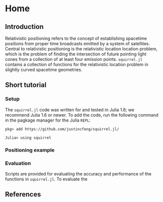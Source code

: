 # Home

## Introduction

Relativistic positioning refers to the concept of establishing spacetime
positions from proper time broadcasts emitted by a system of satellites.
Central to relativistic positioning is the relativistic location
location problem, which is the problem of finding the intersection of
future pointing light cones from a collection of at least four emission
points. `squirrel.jl` contains a collection of functions for the
relativistic location problem in slightly curved spacetime geometries.

## Short tutorial

### Setup

The `squirrel.jl` code was written for and tested in Julia 1.6; we
recommend Julia 1.6 or newer. To add the code, run the following command
in the pagkage manager for the Julia `REPL`:

    pkg> add https://github.com/justincfeng/squirrel.jl/

    Julia> using squirrel

### Positioning example



### Evaluation

Scripts are provided for evaluating the accuracy and performance of the
functions in `squirrel.jl`. To evaluate the  

## References

